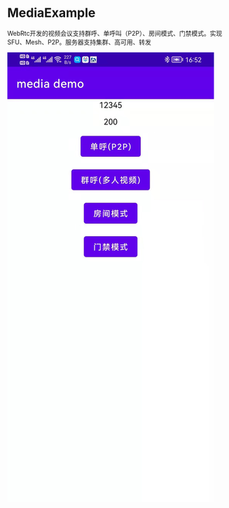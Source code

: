 # MediaExample
WebRtc开发的视频会议支持群呼、单呼叫（P2P）、房间模式、门禁模式。实现SFU、Mesh、P2P。服务器支持集群、高可用、转发

![Image text](https://github.com/435295045/MediaExample/blob/main/image/261648543931.jpg)
